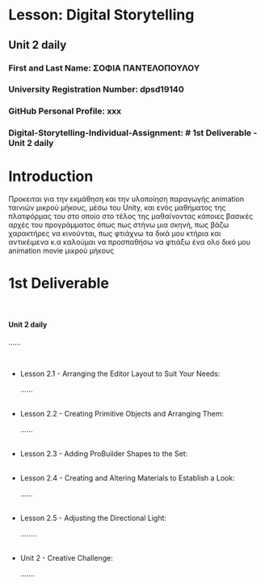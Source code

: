 
# Lesson: Digital Storytelling

## Unit 2 daily

### First and Last Name: ΣΟΦΙΑ ΠΑΝΤΕΛΟΠΟΥΛΟΥ
### University Registration Number: dpsd19140
### GitHub Personal Profile: xxx
### Digital-Storytelling-Individual-Assignment: # 1st Deliverable - Unit 2 daily

# Introduction
<p> Προκειται για την εκμάθηση και την υλοποίηση παραγωγής animation ταινιών μικρού μήκους,
μέσω του Unity, και ενός μαθήματος της πλατφόρμας του στο οποίο στο τέλος της μαθαίνοντας κάποιες βασικές αρχές του προγράμματος όπως πως στήνω μια σκηνή, πως βάζω χαρακτήρες να κινούνται, πως φτιάχνω τα δικά μου κτήρια και αντικέιμενα κ.α καλούμαι να προσπαθήσω να φτιάξω ένα ολο δικό μου animation movie μικρού μήκους </p>


# 1st Deliverable
<br>
<h4> Unit 2 daily </h4>
<p>......</p>
<br>
<ul>
  <li> Lesson 2.1 - Arranging the Editor Layout to Suit Your Needs:  </li>
 <p>......</p>
 
 <br>
 <li> Lesson 2.2 - Creating Primitive Objects and Arranging Them: </li>
 <p>......</p>
 
 <br>
   <li> Lesson 2.3 - Adding ProBuilder Shapes to the Set:  </li>
 <p></p>
 
 <br>
  <li> Lesson 2.4 - Creating and Altering Materials to Establish a Look:  </li>
 <p>......</p>
 
 <br>
  <li> Lesson 2.5 - Adjusting the Directional Light:  </li>
 <p>........</p>
 
 <br>
  <li> Unit 2 - Creative Challenge:  </li>
 <p>.......</p>
 <br>
</ul>


